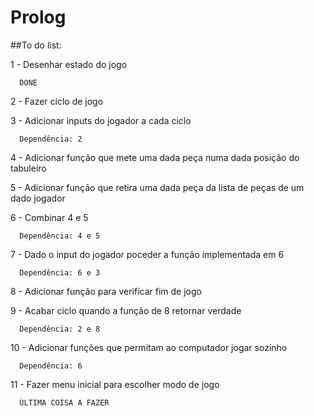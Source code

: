 # Prolog

##To do list:

  1 - Desenhar estado do jogo
  
      DONE
      
  2 - Fazer ciclo de jogo
  
  3 - Adicionar inputs do jogador a cada ciclo
  
      Dependência: 2
      
  4 - Adicionar função que mete uma dada peça numa dada posição do tabuleiro
  
  5 - Adicionar função que retira uma dada peça da lista de peças de um dado jogador
  
  6 - Combinar 4 e 5
  
      Dependência: 4 e 5
      
  7 - Dado o input do jogador poceder a função implementada em 6
  
      Dependência: 6 e 3
      
  8 - Adicionar função para verificar fim de jogo
  
  9 - Acabar ciclo quando a função de 8 retornar verdade
  
      Dependência: 2 e 8
      
  10 - Adicionar funções que permitam ao computador jogar sozinho
  
      Dependência: 6
      
  11 - Fazer menu inicial para escolher modo de jogo
  
      ÚLTIMA COISA A FAZER
  
